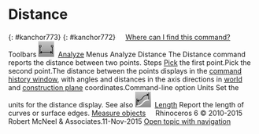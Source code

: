 ---
---


# Distance
{: #kanchor773}
{: #kanchor772}
 [![images/transparent.gif](images/transparent.gif)Where can I find this command?](javascript:void(0);) Toolbars
![images/distance.png](images/distance.png) [Analyze](analyze-toolbar.html) 
Menus
Analyze
Distance
The Distance command reports the distance between two points.
Steps
 [Pick](pick-location.html) the first point.Pick the second point.The distance between the points displays in the [command history window](rhino-window.html#appwindow-commandhistory), with angles and distances in the axis directions in [world](unit-systems.html#world-coordinates) and [construction plane](unit-systems.html#construction-plane-coordinates) coordinates.Command-line option
Units
Set the units for the distance display.
See also
![images/length.png](images/length.png) [Length](length.html) 
Report the length of curves or surface edges.
 [Measure objects](sak-measure.html) 
&#160;
&#160;
Rhinoceros 6 © 2010-2015 Robert McNeel &amp; Associates.11-Nov-2015
 [Open topic with navigation](distance.html) 


